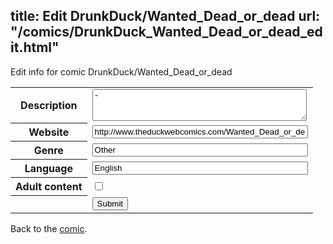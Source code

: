 title: Edit DrunkDuck/Wanted_Dead_or_dead
url: "/comics/DrunkDuck_Wanted_Dead_or_dead_edit.html"
---
Edit info for comic DrunkDuck/Wanted_Dead_or_dead

<form name="comic" action="http://gaepostmail.appspot.com/comic/" method="post">
<table class="comicinfo">
<tr>
<th>Description</th><td><textarea name="description" cols="40" rows="3">-</textarea></td>
</tr>
<tr>
<th>Website</th><td><input type="text" name="url" value="http://www.theduckwebcomics.com/Wanted_Dead_or_dead/" size="40"/></td>
</tr>
<tr>
<th>Genre</th><td><input type="text" name="genre" value="Other" size="40"/></td>
</tr>
<tr>
<th>Language</th><td><input type="text" name="language" value="English" size="40"/></td>
</tr>
<tr>
<th>Adult content</th><td><input type="checkbox" name="adult" value="adult" /></td>
</tr>
<tr>
<th></th><td>
<input type="hidden" name="comic" value="DrunkDuck_Wanted_Dead_or_dead" />
<input type="submit" name="submit" value="Submit" />
</td>
</tr>
</table>
</form>

Back to the [comic](DrunkDuck_Wanted_Dead_or_dead.html).
